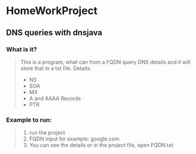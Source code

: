 # HomeWorkProject
## DNS queries with dnsjava

### What is it?
>This is a program, what can from a FQDN query DNS details and
>it will store that in a txt file.
>Details:
>	* NS
> 	* SOA
>	* MX
> 	* A and AAAA Records
>	* PTR


### Example to run:
> 1. run the project
> 2. FQDN input for example: google.com
> 3. You can see the details or in the project file, open FQDN.txt 